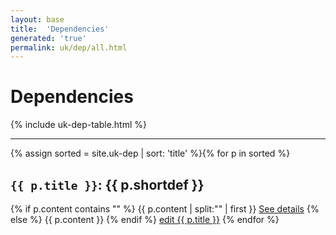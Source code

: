 ```yaml
---
layout: base
title:  'Dependencies'
generated: 'true'
permalink: uk/dep/all.html
---
```


# Dependencies

{% include uk-dep-table.html %}

----------

{% assign sorted = site.uk-dep | sort: 'title' %}{% for p in sorted %}
<a id="al-uk-dep/{{ p.title }}" class="al-dest"/>
<h2><code>{{ p.title }}</code>: {{ p.shortdef }}</h2>
{% if p.content contains "<!--details-->" %}    
{{ p.content | split:"<!--details-->" | first }}
<a href="{{ p.title }}" class="al-doc">See details</a>
{% else %}
{{ p.content }}
{% endif %}
<a href="{{ site.git_edit }}/{% if p.collection %}{{ p.relative_path }}{% else %}{{ p.path }}{% endif %}" target="#">edit {{ p.title }}</a>
{% endfor %}
